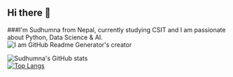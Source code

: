 ## Hi there 👋 
###I'm Sudhumna from Nepal, currently studying CSIT and I am passionate about Python, Data Science & AI.
![I am GitHub Readme Generator's creator](https://pbs.twimg.com/media/FqXjT1uagAAa7YH?format=jpg&name=large)

![Sudhumna's GitHub stats](https://github-readme-stats.vercel.app/api?username=Sudhumna&show_icons=true&theme=radical)
<br>[![Top Langs](https://github-readme-stats.vercel.app/api/top-langs/?username=Sudhumna&layout=compact)](https://github.com/Sudhumna/github-readme-stats)

